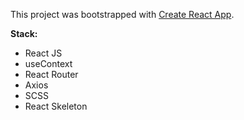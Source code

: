 This project was bootstrapped with [Create React App](https://github.com/facebook/create-react-app).

**Stack:**

- React JS
- useContext
- React Router
- Axios
- SCSS
- React Skeleton
